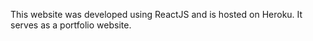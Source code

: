 This website was developed using ReactJS and is hosted on Heroku. It serves as a portfolio website.
